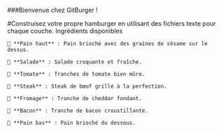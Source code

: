 ###Bienvenue chez GitBurger !

#Construisez votre propre hamburger en utilisant des fichiers texte pour chaque couche.
Ingrédients disponibles

    🥯 **Pain haut** : Pain brioché avec des graines de sésame sur le dessus.

    🥬 **Salade** : Salade croquante et fraîche.

    🍅 **Tomate** : Tranches de tomate bien mûre.

    🥩 **Steak** : Steak de bœuf grillé à la perfection.

    🧀 **Fromage** : Tranche de cheddar fondant.

    🥓 **Bacon** : Tranche de bacon croustillante.

    🍞 **Pain bas** : Pain brioché du dessous.
